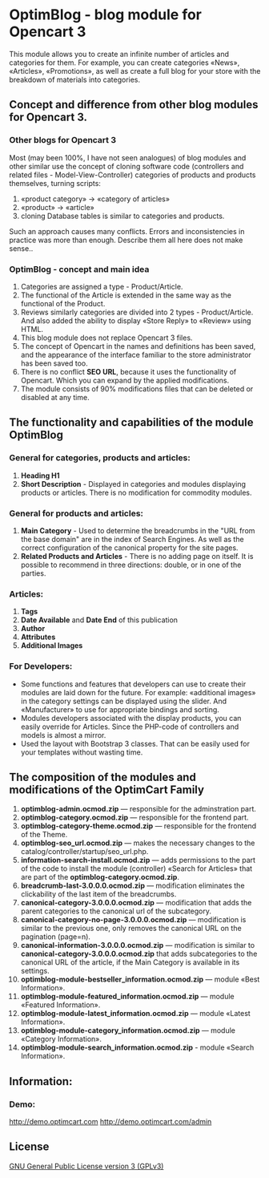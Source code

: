 # OptimBlog - blog module for Opencart 3
This module allows you to create an infinite number of articles and categories for them. For example, you can create categories «News», «Articles», «Promotions», as well as create a full blog for your store with the breakdown of materials into categories.


## Concept and difference from other blog modules for Opencart 3.
### Other blogs for Opencart 3
Most (may been 100%, I have not seen analogues) of blog modules and other similar use the concept of cloning software code (controllers and related files - Model-View-Controller) categories of products and products themselves, turning scripts:
1. «product category» → «category of articles»
2. «product» → «article»
3. cloning Database tables is similar to categories and products.

Such an approach causes many conflicts. Errors and inconsistencies in practice was more than enough. Describe them all here does not make sense..

### OptimBlog - concept and main idea
1. Categories are assigned a type - Product/Article.
2. The functional of the Article is extended in the same way as the functional of the Product.
3. Reviews similarly categories are divided into 2 types - Product/Article. And also added the ability to display «Store Reply» to «Review» using HTML.
4. This blog module does not replace Opencart 3 files.
5. The concept of Opencart in the names and definitions has been saved, and the appearance of the interface familiar to the store administrator has been saved too.
6. There is no conflict **SEO URL**, because it uses the functionality of Opencart. Which you can expand by the applied modifications.
7. The module consists of 90% modifications files that can be deleted or disabled at any time.


## The functionality and capabilities of the module OptimBlog
### General for categories, products and articles:
1. **Heading H1**
2. **Short Description** - Displayed in categories and modules displaying products or articles.
There is no modification for commodity modules.

### General for products and articles:
1. **Main Category** - Used to determine the breadcrumbs in the "URL from the base domain" are in the index of Search Engines. As well as the correct configuration of the canonical property for the site pages.
2. **Related Products and Articles** - There is no adding page on itself. It is possible to recommend in three directions: double, or in one of the parties.

### Articles:
1. **Tags**
2. **Date Available** and **Date End** of this publication
3. **Author**
4. **Attributes**
5. **Additional Images**

### For Developers:
- Some functions and features that developers can use to create their modules are laid down for the future. For example: «additional images» in the category settings can be displayed using the slider. And «Manufacturer» to use for appropriate bindings and sorting.
- Modules developers associated with the display products, you can easily override for Articles. Since the PHP-code of controllers and models is almost a mirror.
- Used the layout with Bootstrap 3 classes. That can be easily used for your templates without wasting time.


## The composition of the modules and modifications of the OptimCart Family
1. **optimblog-admin.ocmod.zip** — responsible for the adminstration part.
2. **optimblog-category.ocmod.zip** — responsible for the frontend part.
3. **optimblog-category-theme.ocmod.zip** — responsible for the frontend of the Theme.
4. **optimblog-seo_url.ocmod.zip** — makes the necessary changes to the catalog/controller/startup/seo_url.php.
5. **information-search-install.ocmod.zip** — adds permissions to the part of the code to install the module (controller) «Search for Articles» that are part of the **optimblog-category.ocmod.zip**.
6. **breadcrumb-last-3.0.0.0.ocmod.zip** — modification eliminates the clickability of the last item of the breadcrumbs.
7. **canonical-category-3.0.0.0.ocmod.zip** — modification that adds the parent categories to the canonical url of the subcategory.
8. **canonical-category-no-page-3.0.0.0.ocmod.zip** — modification is similar to the previous one, only removes the canonical URL on the pagination (page=n).
9. **canonical-information-3.0.0.0.ocmod.zip** — modification is similar to **canonical-category-3.0.0.0.ocmod.zip** that adds subcategories to the canonical URL of the article, if the Main Category is available in its settings.
10. **optimblog-module-bestseller_information.ocmod.zip** — module «Best Information».
11. **optimblog-module-featured_information.ocmod.zip** — module «Featured Information».
12. **optimblog-module-latest_information.ocmod.zip** — module «Latest Information».
13. **optimblog-module-category_information.ocmod.zip** — module «Category Information».
14. **optimblog-module-search_information.ocmod.zip** - module «Search Information».


## Information:
### Demo:
http://demo.optimcart.com
http://demo.optimcart.com/admin


## License
[GNU General Public License version 3 (GPLv3)](https://github.com/optimlab/optimblog/blob/master/LICENSE)
